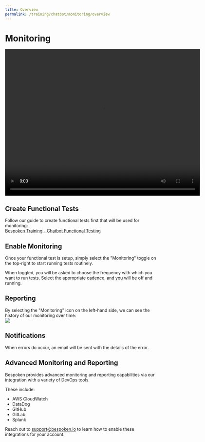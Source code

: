 ```yaml
---
title: Overview
permalink: /training/chatbot/monitoring/overview
---
```

# Monitoring
<video width="640" height="480" controls >
  <!--<source src='/assets/videos/Dashboard-IVR-IBM.mp4' alt="foo"  type="video/mp4">-->
  <source src='https://bespoken-random.s3.amazonaws.com/Bespoken_Dashboard_Demo_extended.mp4#t=575' alt="Bespoken Chatbot Demo Video"  type="video/mp4">
</video>

## Create Functional Tests
Follow our guide to create functional tests first that will be used for monitoring:  
[Bespoken Training - Chatbot Functional Testing](/training/chatbot/functional/overview.md)

## Enable Monitoring
Once your functional test is setup, simply select the "Monitoring" toggle on the top-right to start running tests routinely.

When toggled, you will be asked to choose the frequency with which you want to run tests. Select the appropriate cadence, and you will be off and running.

## Reporting
By selecting the "Monitoring" icon on the left-hand side, we can see the history of our monitoring over time:
<br>
<img src="/assets/images/training/ivr/functional/Reporting-Monitoring.png" />
<br>

## Notifications
When errors do occur, an email will be sent with the details of the error.

## Advanced Monitoring and Reporting
Bespoken provides advanced monitoring and reporting capabilities via our integration with a variety of DevOps tools.

These include:
* AWS CloudWatch
* DataDog
* GitHub
* GitLab
* Splunk

Reach out to [support@bespoken.io](mailto:support@bespoken.io) to learn how to enable these integrations for your account.